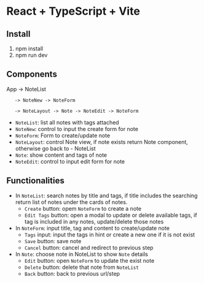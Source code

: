 # React + TypeScript + Vite

## Install
1. npm install
2. npm run dev

## Components
  App -> NoteList
       
       -> NoteNew -> NoteForm
      
       -> NoteLayout -> Note -> NoteEdit -> NoteForm
- `NoteList`: list all notes with tags attached
- `NoteNew`: control to input the create form for note
- `NoteForm`: Form to create/update note
- `NoteLayout`: control Note view, if note exists return Note component, otherwise go back to - NoteList
- `Note`: show content and tags of note
- `NoteEdit`: control to input edit form for note

## Functionalities

- In `NoteList`: search notes by title and tags, if title includes the searching return list of notes under the cards of notes.
    - `Create` button: opem `NoteForm` to create a note
    - `Edit Tags` button: open a modal to update or delete available tags, if tag is included in any notes, update/delete those notes
- In `NoteForm`: input title, tag and content to create/update note
    - `Tags` input: input the tags in hint or create a new one if it is not exist
    - `Save` button: save note
    - `Cancel` button: cancel and redirect to previous step
- In `Note`: choose note in NoteList to show `Note` details
    - `Edit` button: open `NoteForm` to update the exist note
    - `Delete` button: delete that note from `NoteList`
    - `Back` button: back to previous url/step
